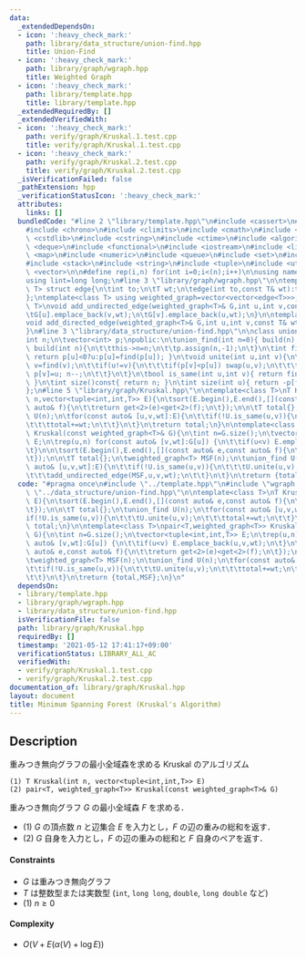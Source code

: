 ```yaml
---
data:
  _extendedDependsOn:
  - icon: ':heavy_check_mark:'
    path: library/data_structure/union-find.hpp
    title: Union-Find
  - icon: ':heavy_check_mark:'
    path: library/graph/wgraph.hpp
    title: Weighted Graph
  - icon: ':heavy_check_mark:'
    path: library/template.hpp
    title: library/template.hpp
  _extendedRequiredBy: []
  _extendedVerifiedWith:
  - icon: ':heavy_check_mark:'
    path: verify/graph/Kruskal.1.test.cpp
    title: verify/graph/Kruskal.1.test.cpp
  - icon: ':heavy_check_mark:'
    path: verify/graph/Kruskal.2.test.cpp
    title: verify/graph/Kruskal.2.test.cpp
  _isVerificationFailed: false
  _pathExtension: hpp
  _verificationStatusIcon: ':heavy_check_mark:'
  attributes:
    links: []
  bundledCode: "#line 2 \"library/template.hpp\"\n#include <cassert>\n#include <cctype>\n\
    #include <chrono>\n#include <climits>\n#include <cmath>\n#include <cstdio>\n#include\
    \ <cstdlib>\n#include <cstring>\n#include <ctime>\n#include <algorithm>\n#include\
    \ <deque>\n#include <functional>\n#include <iostream>\n#include <limits>\n#include\
    \ <map>\n#include <numeric>\n#include <queue>\n#include <set>\n#include <sstream>\n\
    #include <stack>\n#include <string>\n#include <tuple>\n#include <utility>\n#include\
    \ <vector>\n\n#define rep(i,n) for(int i=0;i<(n);i++)\n\nusing namespace std;\n\
    using lint=long long;\n#line 3 \"library/graph/wgraph.hpp\"\n\ntemplate<class\
    \ T> struct edge{\n\tint to;\n\tT wt;\n\tedge(int to,const T& wt):to(to),wt(wt){}\n\
    };\ntemplate<class T> using weighted_graph=vector<vector<edge<T>>>;\n\ntemplate<class\
    \ T>\nvoid add_undirected_edge(weighted_graph<T>& G,int u,int v,const T& wt){\n\
    \tG[u].emplace_back(v,wt);\n\tG[v].emplace_back(u,wt);\n}\n\ntemplate<class T>\n\
    void add_directed_edge(weighted_graph<T>& G,int u,int v,const T& wt){\n\tG[u].emplace_back(v,wt);\n\
    }\n#line 3 \"library/data_structure/union-find.hpp\"\n\nclass union_find{\n\t\
    int n;\n\tvector<int> p;\npublic:\n\tunion_find(int n=0){ build(n); }\n\tvoid\
    \ build(int n){\n\t\tthis->n=n;\n\t\tp.assign(n,-1);\n\t}\n\tint find(int u){\
    \ return p[u]<0?u:p[u]=find(p[u]); }\n\tvoid unite(int u,int v){\n\t\tu=find(u);\
    \ v=find(v);\n\t\tif(u!=v){\n\t\t\tif(p[v]<p[u]) swap(u,v);\n\t\t\tp[u]+=p[v];\
    \ p[v]=u; n--;\n\t\t}\n\t}\n\tbool is_same(int u,int v){ return find(u)==find(v);\
    \ }\n\tint size()const{ return n; }\n\tint size(int u){ return -p[find(u)]; }\n\
    };\n#line 5 \"library/graph/Kruskal.hpp\"\n\ntemplate<class T>\nT Kruskal(int\
    \ n,vector<tuple<int,int,T>> E){\n\tsort(E.begin(),E.end(),[](const auto& e,const\
    \ auto& f){\n\t\treturn get<2>(e)<get<2>(f);\n\t});\n\n\tT total{};\n\tunion_find\
    \ U(n);\n\tfor(const auto& [u,v,wt]:E){\n\t\tif(!U.is_same(u,v)){\n\t\t\tU.unite(u,v);\n\
    \t\t\ttotal+=wt;\n\t\t}\n\t}\n\treturn total;\n}\n\ntemplate<class T>\npair<T,weighted_graph<T>>\
    \ Kruskal(const weighted_graph<T>& G){\n\tint n=G.size();\n\tvector<tuple<int,int,T>>\
    \ E;\n\trep(u,n) for(const auto& [v,wt]:G[u]) {\n\t\tif(u<v) E.emplace_back(u,v,wt);\n\
    \t}\n\n\tsort(E.begin(),E.end(),[](const auto& e,const auto& f){\n\t\treturn get<2>(e)<get<2>(f);\n\
    \t});\n\n\tT total{};\n\tweighted_graph<T> MSF(n);\n\tunion_find U(n);\n\tfor(const\
    \ auto& [u,v,wt]:E){\n\t\tif(!U.is_same(u,v)){\n\t\t\tU.unite(u,v);\n\t\t\ttotal+=wt;\n\
    \t\t\tadd_undirected_edge(MSF,u,v,wt);\n\t\t}\n\t}\n\treturn {total,MSF};\n}\n"
  code: "#pragma once\n#include \"../template.hpp\"\n#include \"wgraph.hpp\"\n#include\
    \ \"../data_structure/union-find.hpp\"\n\ntemplate<class T>\nT Kruskal(int n,vector<tuple<int,int,T>>\
    \ E){\n\tsort(E.begin(),E.end(),[](const auto& e,const auto& f){\n\t\treturn get<2>(e)<get<2>(f);\n\
    \t});\n\n\tT total{};\n\tunion_find U(n);\n\tfor(const auto& [u,v,wt]:E){\n\t\t\
    if(!U.is_same(u,v)){\n\t\t\tU.unite(u,v);\n\t\t\ttotal+=wt;\n\t\t}\n\t}\n\treturn\
    \ total;\n}\n\ntemplate<class T>\npair<T,weighted_graph<T>> Kruskal(const weighted_graph<T>&\
    \ G){\n\tint n=G.size();\n\tvector<tuple<int,int,T>> E;\n\trep(u,n) for(const\
    \ auto& [v,wt]:G[u]) {\n\t\tif(u<v) E.emplace_back(u,v,wt);\n\t}\n\n\tsort(E.begin(),E.end(),[](const\
    \ auto& e,const auto& f){\n\t\treturn get<2>(e)<get<2>(f);\n\t});\n\n\tT total{};\n\
    \tweighted_graph<T> MSF(n);\n\tunion_find U(n);\n\tfor(const auto& [u,v,wt]:E){\n\
    \t\tif(!U.is_same(u,v)){\n\t\t\tU.unite(u,v);\n\t\t\ttotal+=wt;\n\t\t\tadd_undirected_edge(MSF,u,v,wt);\n\
    \t\t}\n\t}\n\treturn {total,MSF};\n}\n"
  dependsOn:
  - library/template.hpp
  - library/graph/wgraph.hpp
  - library/data_structure/union-find.hpp
  isVerificationFile: false
  path: library/graph/Kruskal.hpp
  requiredBy: []
  timestamp: '2021-05-12 17:41:17+09:00'
  verificationStatus: LIBRARY_ALL_AC
  verifiedWith:
  - verify/graph/Kruskal.1.test.cpp
  - verify/graph/Kruskal.2.test.cpp
documentation_of: library/graph/Kruskal.hpp
layout: document
title: Minimum Spanning Forest (Kruskal's Algorithm)
---
```


## Description
重みつき無向グラフの最小全域森を求める Kruskal のアルゴリズム
```
(1) T Kruskal(int n, vector<tuple<int,int,T>> E)
(2) pair<T, weighted_graph<T>> Kruskal(const weighted_graph<T>& G)
```
重みつき無向グラフ $G$ の最小全域森 $F$ を求める．
- (1) $G$ の頂点数 $n$ と辺集合 $E$ を入力とし，$F$ の辺の重みの総和を返す．
- (2) $G$ 自身を入力とし，$F$ の辺の重みの総和と $F$ 自身のペアを返す．

#### Constraints
- $G$ は重みつき無向グラフ
- $T$ は整数型または実数型 (``int``, ``long long``, ``double``, ``long double`` など)
- (1) $n\ge0$

#### Complexity
- $O(V+E(\alpha(V)+\log E))$
